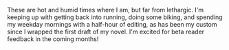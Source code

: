 These are hot and humid times where I am, but far from lethargic. I'm keeping up with getting back into running, doing some biking, and spending my weekday mornings with a half-hour of editing, as has been my custom since I wrapped the first draft of my novel. I'm excited for beta reader feedback in the coming months!
